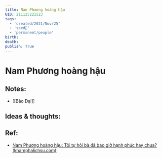 ```yaml
---
title: Nam Phương hoàng hậu
UID: 211125221523
tags:
  - 'created/2021/Nov/25'
  - 'seed🥜'
  - 'permanent/people'
birth:
death:
publish: True
---
```

# Nam Phương hoàng hậu

## Notes:
- [[Bảo Đại]]

## Ideas & thoughts:
## Ref:
- [Nam Phương hoàng hậu: Tôi tự hỏi bà đã bao giờ hạnh phúc hay chưa? (khamphalichsu.com)](https://khamphalichsu.com/nam-phuong-hoang-hau-n294.html)
